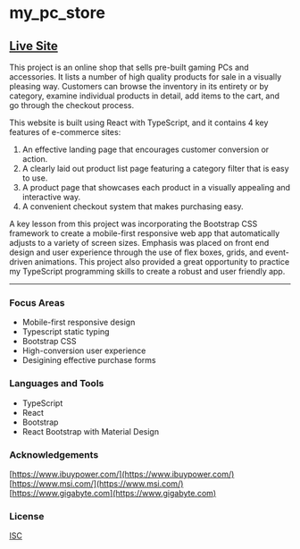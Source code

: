 # my_pc_store

## [Live Site](https://jonro2955.github.io/my_pc_store/) <br>

This project is an online shop that sells pre-built gaming PCs and accessories. It lists a number of high quality products for sale in a visually pleasing way. Customers can browse the inventory in its entirety or by category, examine individual products in detail, add items to the cart, and go through the checkout process.

This website is built using React with TypeScript, and it contains 4 key features of e-commerce sites:

1. An effective landing page that encourages customer conversion or action.
2. A clearly laid out product list page featuring a category filter that is easy to use.
3. A product page that showcases each product in a visually appealing and interactive way.
4. A convenient checkout system that makes purchasing easy.

A key lesson from this project was incorporating the Bootstrap CSS framework to create a mobile-first responsive web app that automatically adjusts to a variety of screen sizes. Emphasis was placed on front end design and user experience through the use of flex boxes, grids, and event-driven animations. This project also provided a great opportunity to practice my TypeScript programming skills to create a robust and user friendly app.  

<hr/>

### Focus Areas

- Mobile-first responsive design
- Typescript static typing
- Bootstrap CSS
- High-conversion user experience
- Desigining effective purchase forms

### Languages and Tools

- TypeScript
- React
- Bootstrap
- React Bootstrap with Material Design

### Acknowledgements

[https://www.ibuypower.com/](https://www.ibuypower.com/) <br>
[https://www.msi.com/](https://www.msi.com/) <br>
[https://www.gigabyte.com](https://www.gigabyte.com) <br>

### License

[ISC](https://opensource.org/licenses/ISC) <br>
